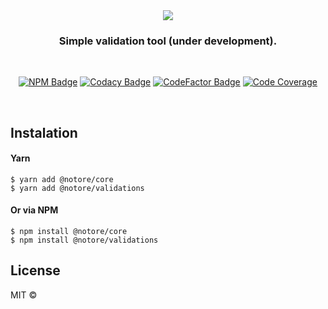 <div align="center">
  <img src="https://i.imgur.com/q7jOzQo.png" />
</div>

<h3 align="center">
  Simple validation tool (under development).
</h3>

<br>

<div align="center">

[![NPM Badge][npm-badge]][npm-url]
[![Codacy Badge][codacy-badge]][codacy-url]
[![CodeFactor Badge][codefactor-badge]][codefactor-url]
[![Code Coverage][coveralls-badge]][coveralls-url]

</div>

<br>

## Instalation

#### Yarn

```text
$ yarn add @notore/core
$ yarn add @notore/validations
```

#### Or via NPM

```text
$ npm install @notore/core
$ npm install @notore/validations
```

## License

MIT ©

[npm-badge]: https://img.shields.io/npm/v/@notore/core?color=23cf39
[npm-url]: https://www.npmjs.com/package/@notore/core

[codacy-badge]: https://img.shields.io/codacy/grade/c94a4fd829df47609ed6bc013068c677?color=23cf39&label=Codacy
[codacy-url]: https://www.codacy.com/manual/pablo1v/notore?utm_source=github.com&utm_medium=referral&utm_content=pablo1v/notore&utm_campaign=Badge_Grade

[codefactor-badge]: https://img.shields.io/codefactor/grade/github/pablo1v/notore?color=23cf39&label=CodeFactor
[codefactor-url]: https://www.codefactor.io/repository/github/pablo1v/notore

[coveralls-badge]: https://img.shields.io/coveralls/github/pablo1v/notore?color=23cf39
[coveralls-url]: https://coveralls.io/github/pablo1v/notore
